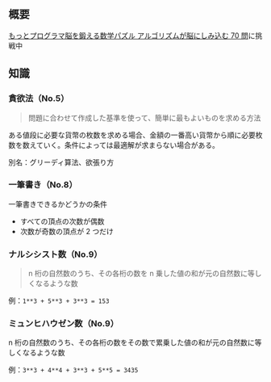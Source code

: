 ## 概要

[もっとプログラマ脳を鍛える数学パズル アルゴリズムが脳にしみ込む 70 問](https://www.amazon.co.jp/%E3%82%82%E3%81%A3%E3%81%A8%E3%83%97%E3%83%AD%E3%82%B0%E3%83%A9%E3%83%9E%E8%84%B3%E3%82%92%E9%8D%9B%E3%81%88%E3%82%8B%E6%95%B0%E5%AD%A6%E3%83%91%E3%82%BA%E3%83%AB-%E3%82%A2%E3%83%AB%E3%82%B4%E3%83%AA%E3%82%BA%E3%83%A0%E3%81%8C%E8%84%B3%E3%81%AB%E3%81%97%E3%81%BF%E8%BE%BC%E3%82%8070%E5%95%8F-%E5%A2%97%E4%BA%95-%E6%95%8F%E5%85%8B/dp/4798153613)に挑戦中

## 知識

### 貪欲法（No.5）

> 問題に合わせて作成した基準を使って、簡単に最もよいものを求める方法

ある値段に必要な貨幣の枚数を求める場合、金額の一番高い貨幣から順に必要枚数を数えていく。条件によっては最適解が求まらない場合がある。

別名：グリーディ算法、欲張り方

### 一筆書き（No.8）

一筆書きできるかどうかの条件

- すべての頂点の次数が偶数
- 次数が奇数の頂点が 2 つだけ

### ナルシシスト数（No.9）

> n 桁の自然数のうち、その各桁の数を n 乗した値の和が元の自然数に等しくなるような数

例：`1**3 + 5**3 + 3**3 = 153`

### ミュンヒハウゼン数（No.9）

n 桁の自然数のうち、その各桁の数をその数で累乗した値の和が元の自然数に等しくなるような数

例：`3**3 + 4**4 + 3**3 + 5**5 = 3435`
